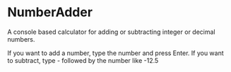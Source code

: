 # NumberAdder
A console based calculator for adding or subtracting integer or decimal numbers.

If you want to add a number, type the number and press Enter.
If you want to subtract, type - followed by the number like -12.5
